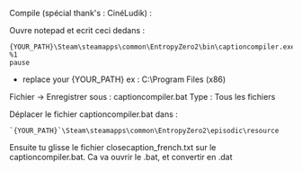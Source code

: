 

Compile (spécial thank's : CinéLudik) : 

Ouvre notepad et ecrit ceci dedans :
```
{YOUR_PATH}\Steam\steamapps\common\EntropyZero2\bin\captioncompiler.exe" %1
pause
```
* replace your {YOUR_PATH} ex : C:\Program Files (x86)



Fichier -> Enregistrer sous : captioncompiler.bat
Type : Tous les fichiers

Déplacer le fichier captioncompiler.bat dans :
```
`{YOUR_PATH}`\Steam\steamapps\common\EntropyZero2\episodic\resource
```

Ensuite tu glisse le fichier closecaption_french.txt sur le captioncompiler.bat.
Ca va ouvrir le .bat, et convertir en .dat
